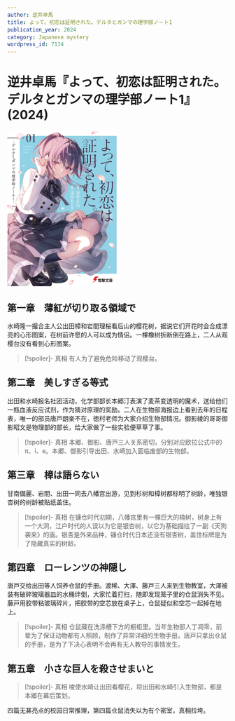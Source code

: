 ```yaml
---
author: 逆井卓馬
title: よって、初恋は証明された。デルタとガンマの理学部ノート1
publication_year: 2024
category: Japanese mystery
wordpress_id: 7134
---
```


# 逆井卓馬『よって、初恋は証明された。デルタとガンマの理学部ノート1』(2024)

<img src=images/2024_cover.jpg width=250/>

## 第一章　薄紅が切り取る領域で

水崎隆一撮合主人公出田樟和岩間理桜看后山的樱花树，据说它们开花时会合成漂亮的心形图案，在树前许愿的人可以成为情侣。一棵橡树折断倒在路上，二人从观樱台没有看到心形图案。

> [!spoiler]- 真相
> 有人为了避免危险移动了观樱台。

## 第二章　美しすぎる等式

出田和水崎报名社团活动，化学部部长本郷汀表演了麦茶变透明的魔术，送给他们一瓶血液反应试剂，作为猜对原理的奖励。二人在生物部海报边上看到去年的日程表，唯一的部员唐戸朗楽不在，徳村老师为大家介绍生物部情况。御影綾的哥哥御影昭文是物理部的部长，给大家做了一些实验便草草了事。

> [!spoiler]- 真相
> 本郷、御影、唐戸三人关系密切，分别对应欧拉公式中的 π、i、e。本郷、御影引导出田、水崎加入面临废部的生物部。

## 第三章　樟は語らない

甘南備麗、岩間、出田一同去八幡宫出游，见到杉树和樟树都标明了树龄，唯独银杏树的树龄被贴纸盖住。

> [!spoiler]- 真相
> 在镰仓时代初期，八幡宫里有一棵巨大的楠树，树身上有一个大洞，江户时代的人误以为它是银杏树，以它为基础描绘了一副《天狗袭来》的画。银杏是外来品种，镰仓时代日本还没有银杏树，盖住标牌是为了隐藏真实的树龄。

## 第四章　ローレンツの神隠し

唐戸交给出田等人饲养仓鼠的手册。渡稀、大澤、藤戸三人来到生物教室，大澤被装有破碎玻璃器皿的水桶绊倒，大家忙着打扫，随即发现笼子里的仓鼠消失不见。藤戸用胶带粘玻璃碎片，把胶带的空芯放在桌子上，仓鼠疑似和空芯一起掉在地上。

> [!spoiler]- 真相
> 仓鼠藏在洗涤槽下方的橱柜里。当年生物部人丁凋零，前辈为了保证动物都有人照顾，制作了异常详细的生物手册。唐戸只拿出仓鼠的手册，是为了下决心表明不会再有无人教导的事情发生。

## 第五章　小さな巨人を殺させまいと

> [!spoiler]- 真相
> 唆使水崎让出田看樱花，将出田和水崎引入生物部，都是本郷在幕后策划。

四篇无甚亮点的校园日常推理，第四篇仓鼠消失以为有个密室，真相拉垮。